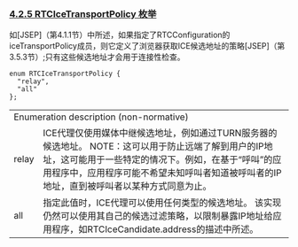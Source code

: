 ### [4.2.5 RTCIceTransportPolicy 枚举](http://w3c.github.io/webrtc-pc/#rtcicetransportpolicy-enum)



如[JSEP]（第4.1.1节）中所述，如果指定了RTCConfiguration的iceTransportPolicy成员，则它定义了浏览器获取ICE候选地址的策略[JSEP]（第3.5.3节）;只有这些候选地址才会用于连接性检查。

```
enum RTCIceTransportPolicy {
  "relay",
  "all"
};
```

<table>
	<tr>
		<td colspan="2">
		Enumeration description (non-normative)
		</td>
	</tr>
	<tr>
		<td>
		relay
		</td>
		<td>
		ICE代理仅使用媒体中继候选地址，例如通过TURN服务器的候选地址。
		NOTE：这可以用于防止远端了解到用户的IP地址，这可能用于一些特定的情况下。例如，在基于“呼叫”的应用程序中，应用程序可能不希望未知呼叫者知道被呼叫者的IP地址，直到被呼叫者以某种方式同意为止。
		</td>
	</tr>
	<tr>
		<td>
		all	
		</td>
		<td>
		指定此值时，ICE代理可以使用任何类型的候选地址。
		该实现仍然可以使用其自己的候选过滤策略，以限制暴露IP地址给应用程序，如RTCIceCandidate.address的描述中所述。
		</td>
	</tr>
</table>
